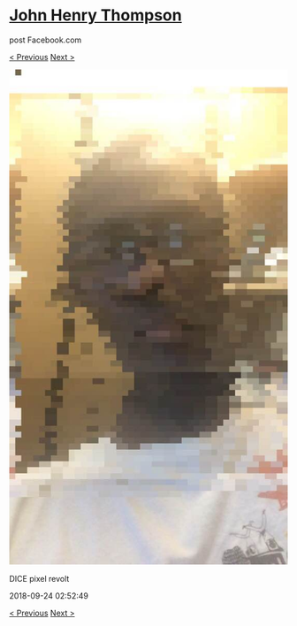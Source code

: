 # [John Henry Thompson](../README.md)
post Facebook.com

[< Previous](2018-09-24-1.md) [Next >](2018-09-24-3.md)

[![](../media/2018-09-24/Timeline-Photos-DICE-pixel-revolt.jpg)](../README.md)

DICE pixel revolt

2018-09-24 02:52:49

[< Previous](2018-09-24-1.md) [Next >](2018-09-24-3.md)